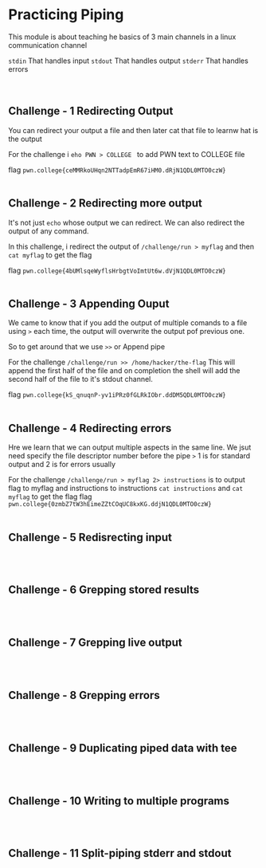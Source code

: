 # Practicing Piping
This module is about teaching he basics of 3 main channels in a linux communication channel

`stdin` That handles input
`stdout` That handles output
`stderr` That handles errors
<br><br><br>

## Challenge - 1 Redirecting Output
You can redirect your output a file and then later cat that file to learnw hat is the output

For the challenge i `eho PWN > COLLEGE ` to add PWN text to COLLEGE file

flag `pwn.college{ceMMRkoUHqn2NTTadpEmR67iHM0.dRjN1QDL0MTO0czW}`
<br><br>

## Challenge - 2 Redirecting more output
It's not just `echo` whose output we can redirect. We can also redirect the output of any command.

In this challenge, i redirect the output of `/challenge/run > myflag` and then `cat myflag` to get the flag

flag `pwn.college{4bUMlsqeWyflsHrbgtVoImtUt6w.dVjN1QDL0MTO0czW}`
<br><br>

## Challenge - 3 Appending Ouput 
We came to know that if you add the output of multiple comands to a file using `>` each time, the output will overwrite the output pof previous one.

So to get around that we use `>>` or Append pipe

For the challenge `/challenge/run >> /home/hacker/the-flag`
This will append the first half of the file and on completion the shell will add the second half of the file to it's stdout channel.

flag `pwn.college{kS_qnuqnP-yv1iPRz0fGLRkIObr.ddDM5QDL0MTO0czW}`
<br><br>

## Challenge - 4 Redirecting errors
Hre we learn that we can output multiple aspects in the same line. We jsut need specify the file descriptor number before the pipe `>`
1 is for standard output and 2 is for errors usually 

For the challenge `/challenge/run > myflag 2> instructions` is to output flag to myflag and instructions to instructions 
`cat instructions`
and `cat myflag` to get the flag
flag `pwn.college{0zmbZ7tW3hEimeZZtCOqUC8kxKG.ddjN1QDL0MTO0czW}`
<br><br>

## Challenge - 5 Redisrecting input
<br><br>

## Challenge - 6 Grepping stored results
<br><br>

## Challenge - 7 Grepping live output
<br><br>

## Challenge - 8 Grepping errors
<br><br>

## Challenge - 9 Duplicating piped data with tee
<br><br>

## Challenge - 10 Writing to multiple programs 
<br><br>

## Challenge - 11 Split-piping stderr and stdout
<br><br>